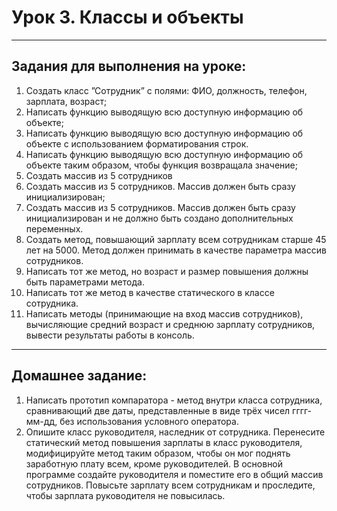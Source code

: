 # Урок 3. Классы и объекты
---
## Задания для выполнения на уроке:
1. Создать класс ”Сотрудник” с полями: ФИО, должность, телефон, зарплата, возраст;
2. Написать функцию выводящую всю доступную информацию об объекте;
3. Написать функцию выводящую всю доступную информацию об объекте с использованием форматирования
   строк.
4. Написать функцию выводящую всю доступную информацию об объекте таким образом, чтобы функция
   возвращала значение;
5. Создать массив из 5 сотрудников
6. Создать массив из 5 сотрудников. Массив должен быть сразу инициализирован;
7. Создать массив из 5 сотрудников. Массив должен быть сразу инициализирован и не должно быть создано
   дополнительных переменных.
8. Создать метод, повышающий зарплату всем сотрудникам старше
   45 лет на 5000. Метод должен принимать в качестве параметра массив
   сотрудников.
9. Написать тот же метод, но возраст и размер повышения должны быть параметрами метода.
10. Написать тот же метод в качестве статического в классе сотрудника.
11. Написать методы (принимающие на вход массив сотрудников),
    вычисляющие средний возраст и среднюю зарплату сотрудников, вывести
    результаты работы в консоль.
---
## Домашнее задание:
1. Написать прототип компаратора - метод внутри класса сотрудника, сравнивающий
    две даты, представленные в виде трёх чисел гггг-мм-дд, без использования
    условного оператора.
2. Опишите класс руководителя, наследник от сотрудника. Перенесите статический
   метод повышения зарплаты в класс руководителя, модифицируйте метод таким
   образом, чтобы он мог поднять заработную плату всем, кроме руководителей. В
   основной программе создайте руководителя и поместите его в общий массив
   сотрудников. Повысьте зарплату всем сотрудникам и проследите, чтобы зарплата
   руководителя не повысилась.